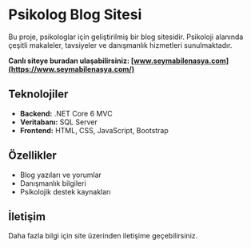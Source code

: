 # Psikolog Blog Sitesi

Bu proje, psikologlar için geliştirilmiş bir blog sitesidir. Psikoloji alanında çeşitli makaleler, tavsiyeler ve danışmanlık hizmetleri sunulmaktadır.

**Canlı siteye buradan ulaşabilirsiniz: [www.seymabilenasya.com](https://www.seymabilenasya.com/)**

## Teknolojiler
- **Backend:** .NET Core 6 MVC
- **Veritabanı:** SQL Server
- **Frontend:** HTML, CSS, JavaScript, Bootstrap

## Özellikler
- Blog yazıları ve yorumlar
- Danışmanlık bilgileri
- Psikolojik destek kaynakları

## İletişim
Daha fazla bilgi için site üzerinden iletişime geçebilirsiniz.
